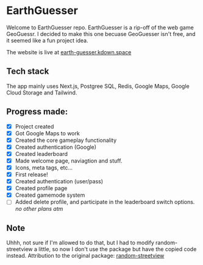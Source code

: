 # EarthGuesser
Welcome to EarthGuesser repo. EarthGuesser is a rip-off of the web game GeoGuessr. I decided to make this one becuase GeoGuesser isn't free, and it seemed like a fun project idea.

The website is live at [earth-guesser.kdown.space](https://earth-guesser.kdown.space)

## Tech stack
The app mainly uses Next.js, Postgree SQL, Redis, Google Maps, Google Cloud Storage and Tailwind.

## Progress made:
- [x] Project created
- [x] Got Google Maps to work
- [x] Created the core gameplay functionality
- [x] Created authentication (Google)
- [x] Created leaderboard
- [x] Made welcome page, naviagtion and stuff.
- [x] Icons, meta tags, etc...
- [x] First release!
- [x] Created authentication (user/pass)
- [x] Created profile page
- [x] Created gamemode system
- [ ] Added delete profile, and participate in the leaderboard switch options.
*no other plans atm*

## Note

Uhhh, not sure if I'm allowed to do that, but I had to modify random-streetview a little, so now I don't use the package but have the copied code instead.
Attribution to the original package:
[random-streetview](https://www.npmjs.com/package/random-streetview)